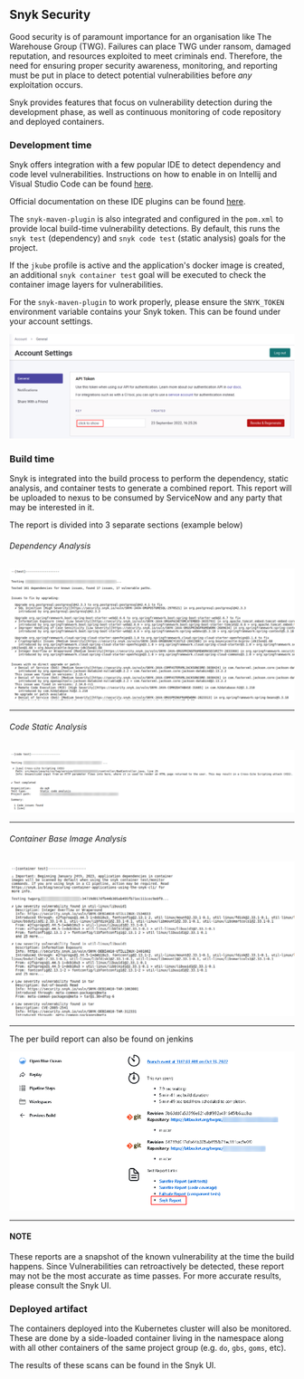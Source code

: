 ## Snyk Security

Good security is of paramount importance for an organisation like The Warehouse Group (TWG). Failures can place TWG
under ransom, damaged reputation, and resources exploited to meet criminals end. Therefore, the need for ensuring proper
security awareness, monitoring, and reporting must be put in place to detect potential vulnerabilities before _any_
exploitation occurs.

Snyk provides features that focus on vulnerability detection during the development phase, as well as continuous
monitoring of code repository and deployed containers.

### Development time
Snyk offers integration with a few popular IDE to detect dependency and code level vulnerabilities. Instructions on
how to enable in on Intellij and Visual Studio Code can be found [here](https://thewarehouse.atlassian.net/l/cp/amwmrbJg).

Official documentation on these IDE plugins can be found [here](https://snyk.io/ide-plugins/).

The `snyk-maven-plugin` is also integrated and configured in the `pom.xml` to provide local build-time vulnerability
detections.
By default, this runs the `snyk test` (dependency) and `snyk code test` (static analysis) goals for the project.

If the `jkube` profile is active and the application's docker image is created, an additional `snyk container test`
goal will be executed to check the container image layers for vulnerabilities.

For the `snyk-maven-plugin` to work properly, please ensure the `SNYK_TOKEN` environment variable contains your Snyk
token. This can be found under your account settings.

![report-dependency](snyk-security/snyk-token.png)

### Build time

Snyk is integrated into the build process to perform the dependency, static analysis, and container tests to generate
a combined report. This report will be uploaded to nexus to be consumed by ServiceNow and any party that may be
interested in it.

The report is divided into 3 separate sections (example below)

###### Dependency Analysis

![report-dependency](snyk-security/report-dependency.png)

---

###### Code Static Analysis

![report-static-analysis](snyk-security/report-static-analysis.png)

---

###### Container Base Image Analysis

![report-container](snyk-security/report-container.png)

---

The per build report can also be found on jenkins

![jenkins-report](snyk-security/jenkins-report.png)

---

#### NOTE
These reports are a snapshot of the known vulnerability at the time the build happens. Since Vulnerabilities can
retroactively be detected, these report may not be the most accurate as time passes. For more accurate results, please
consult the Snyk UI.

### Deployed artifact

The containers deployed into the Kubernetes cluster will also be monitored. These are done by a side-loaded container
living in the namespace along with all other containers of the same project group (e.g. `do`, `gbs`, `goms`, etc).

The results of these scans can be found in the Snyk UI.
